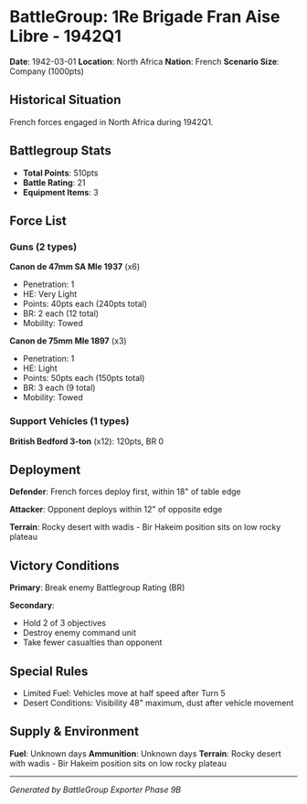 # BattleGroup: 1Re Brigade Fran Aise Libre - 1942Q1

**Date**: 1942-03-01
**Location**: North Africa
**Nation**: French
**Scenario Size**: Company (1000pts)

## Historical Situation

French forces engaged in North Africa during 1942Q1.

## Battlegroup Stats

- **Total Points**: 510pts
- **Battle Rating**: 21
- **Equipment Items**: 3

## Force List

### Guns (2 types)

**Canon de 47mm SA Mle 1937** (x6)
- Penetration: 1
- HE: Very Light
- Points: 40pts each (240pts total)
- BR: 2 each (12 total)
- Mobility: Towed

**Canon de 75mm Mle 1897** (x3)
- Penetration: 1
- HE: Light
- Points: 50pts each (150pts total)
- BR: 3 each (9 total)
- Mobility: Towed

### Support Vehicles (1 types)

**British Bedford 3-ton** (x12): 120pts, BR 0

## Deployment

**Defender**: French forces deploy first, within 18" of table edge

**Attacker**: Opponent deploys within 12" of opposite edge

**Terrain**: Rocky desert with wadis - Bir Hakeim position sits on low rocky plateau

## Victory Conditions

**Primary**: Break enemy Battlegroup Rating (BR)

**Secondary**:
- Hold 2 of 3 objectives
- Destroy enemy command unit
- Take fewer casualties than opponent

## Special Rules

- Limited Fuel: Vehicles move at half speed after Turn 5
- Desert Conditions: Visibility 48" maximum, dust after vehicle movement

## Supply & Environment

**Fuel**: Unknown days
**Ammunition**: Unknown days
**Terrain**: Rocky desert with wadis - Bir Hakeim position sits on low rocky plateau

---

*Generated by BattleGroup Exporter Phase 9B*

